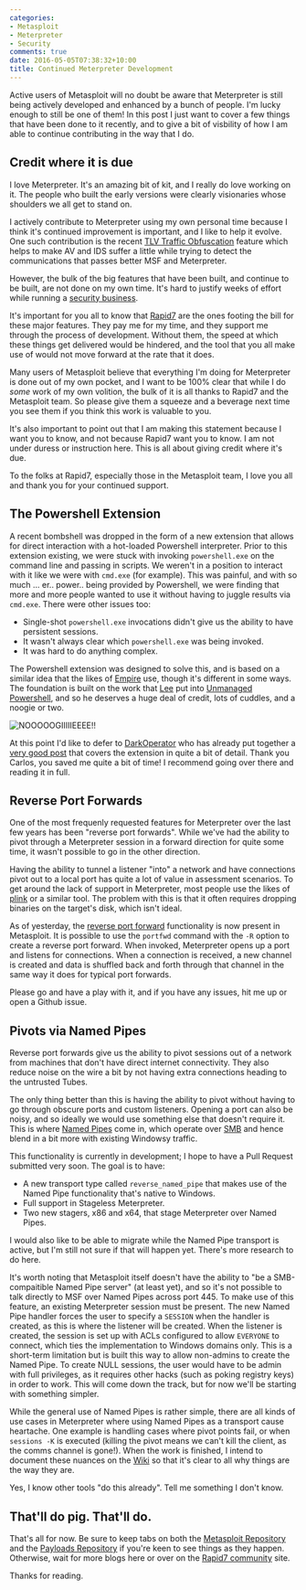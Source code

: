```yaml
---
categories:
- Metasploit
- Meterpreter
- Security
comments: true
date: 2016-05-05T07:38:32+10:00
title: Continued Meterpreter Development
---
```


Active users of Metasploit will no doubt be aware that Meterpreter is still being actively developed and enhanced by a bunch of people. I'm lucky enough to still be one of them! In this post I just want to cover a few things that have been done to it recently, and to give a bit of visbility of how I am able to continue contributing in the way that I do.

<!--more-->

## Credit where it is due

I love Meterpreter. It's an amazing bit of kit, and I really do love working on it. The people who built the early versions were clearly visionaries whose shoulders we all get to stand on.

I actively contribute to Meterpreter using my own personal time because I think it's continued improvement is important, and I like to help it evolve. One such contribution is the recent [TLV Traffic Obfuscation][] feature which helps to make AV and IDS suffer a little while trying to detect the communications that passes better MSF and Meterpreter.

However, the bulk of the big features that have been built, and continue to be built, are not done on my own time. It's hard to justify weeks of effort while running a [security business][bb].

It's important for you all to know that [Rapid7][] are the ones footing the bill for these major features. They pay me for my time, and they support me through the process of development. Without them, the speed at which these things get delivered would be hindered, and the tool that you all make use of would not move forward at the rate that it does.

Many users of Metasploit believe that everything I'm doing for Meterpreter is done out of my own pocket, and I want to be 100% clear that while I do _some_ work of my own volition, the bulk of it is all thanks to Rapid7 and the Metasploit team. So please give them a squeeze and a beverage next time you see them if you think this work is valuable to you.

It's also important to point out that I am making this statement because I want you to know, and not because Rapid7 want you to know. I am not under duress or instruction here. This is all about giving credit where it's due.

To the folks at Rapid7, especially those in the Metasploit team, I love you all and thank you for your continued support.

## The Powershell Extension

A recent bombshell was dropped in the form of a new extension that allows for direct interaction with a hot-loaded Powershell interpreter. Prior to this extension existing, we were stuck with invoking `powershell.exe` on the command line and passing in scripts. We weren't in a position to interact with it like we were with `cmd.exe` (for example). This was painful, and with so much ... er.. power.. being provided by Powershell, we were finding that more and more people wanted to use it without having to juggle results via `cmd.exe`. There were other issues too:

* Single-shot `powershell.exe` invocations didn't give us the ability to have persistent sessions.
* It wasn't always clear which `powershell.exe` was being invoked.
* It was hard to do anything complex.

The Powershell extension was designed to solve this, and is based on a similar idea that the likes of [Empire][] use, though it's different in some ways. The foundation is built on the work that [Lee][] put into [Unmanaged Powershell][], and so he deserves a huge deal of credit, lots of cuddles, and a noogie or two.

![NOOOOOGIIIIIEEEE!!](/uploads/2016/05/ace-ventura-noogie.jpg)

At this point I'd like to defer to [DarkOperator][] who has already put together a [very good post][darkoperator-powershell-post] that covers the extension in quite a bit of detail. Thank you Carlos, you saved me quite a bit of time! I recommend going over there and reading it in full.

## Reverse Port Forwards

One of the most frequenly requested features for Meterpreter over the last few years has been "reverse port forwards". While we've had the ability to pivot through a Meterpreter session in a forward direction for quite some time, it wasn't possible to go in the other direction.

Having the ability to tunnel a listener "into" a network and have connections pivot out to a local port has quite a lot of value in assessment scenarios. To get around the lack of support in Meterpreter, most people use the likes of [plink][] or a similar tool. The problem with this is that it often requires dropping binaries on the target's disk, which isn't ideal.

As of yesterday, the [reverse port forward][] functionality is now present in Metasploit. It is possible to use the `portfwd` command with the `-R` option to create a reverse port forward. When invoked, Meterpreter opens up a port and listens for connections. When a connection is received, a new channel is created and data is shuffled back and forth through that channel in the same way it does for typical port forwards.

Please go and have a play with it, and if you have any issues, hit me up or open a Github issue.

## Pivots via Named Pipes

Reverse port forwards give us the ability to pivot sessions out of a network from machines that don't have direct internet connectivity. They also reduce noise on the wire a bit by not having extra connections heading to the untrusted Tubes.

The only thing better than this is having the ability to pivot without having to go through obscure ports and custom listeners. Opening a port can also be noisy, and so ideally we would use something else that doesn't require it. This is where [Named Pipes][] come in, which operate over [SMB][] and hence blend in a bit more with existing Windowsy traffic.

This functionality is currently in development; I hope to have a Pull Request submitted very soon. The goal is to have:

* A new transport type called `reverse_named_pipe` that makes use of the Named Pipe functionality that's native to Windows.
* Full support in Stageless Meterpreter.
* Two new stagers, x86 and x64, that stage Meterpreter over Named Pipes.

I would also like to be able to migrate while the Named Pipe transport is active, but I'm still not sure if that will happen yet. There's more research to do here.

It's worth noting that Metasploit itself doesn't have the ability to "be a SMB-compaitible Named Pipe server" (at least yet), and so it's not possible to talk directly to MSF over Named Pipes across port 445. To make use of this feature, an existing Meterpreter session must be present. The new Named Pipe handler forces the user to specify a `SESSION` when the handler is created, as this is where the listener will be created. When the listener is created, the session is set up with ACLs configured to allow `EVERYONE` to connect, which ties the implementation to Windows domains only. This is a short-term limitation but is built this way to allow non-admins to create the Named Pipe. To create NULL sessions, the user would have to be admin with full privileges, as it requires other hacks (such as poking registry keys) in order to work. This will come down the track, but for now we'll be starting with something simpler.

While the general use of Named Pipes is rather simple, there are all kinds of use cases in Meterpreter where using Named Pipes as a transport cause heartache. One example is handling cases where pivot points fail, or when `sessions -K` is executed (killing the pivot means we can't kill the client, as the comms channel is gone!). When the work is finished, I intend to document these nuances on the [Wiki][] so that it's clear to all why things are the way they are.

Yes, I know other tools "do this already". Tell me something I don't know.

## That'll do pig. That'll do.

That's all for now. Be sure to keep tabs on both the [Metasploit Repository][] and the [Payloads Repository][] if you're keen to see things as they happen. Otherwise, wait for more blogs here or over on the [Rapid7 community][] site.

Thanks for reading.


  [TLV Traffic Obfuscation]: /posts/tlv-traffic-obfuscation/
  [bb]: https://beyondbinary.io/
  [Rapid7]: https://www.rapid7.com/
  [Empire]: http://www.powershellempire.com/
  [Lee]: https://twitter.com/tifkin_
  [Unmanaged Powershell]: https://github.com/leechristensen/UnmanagedPowerShell
  [noogie]: https://www.urbandictionary.com/define.php?term=noogie
  [DarkOperator]: https://twitter.com/Carlos_Perez
  [darkoperator-powershell-post]: http://www.darkoperator.com/blog/2016/4/2/meterpreter-new-windows-powershell-extension
  [plink]: http://www.chiark.greenend.org.uk/~sgtatham/putty/download.html
  [reverse port forward]: https://github.com/rapid7/metasploit-framework/pull/6753
  [Named Pipes]: https://msdn.microsoft.com/en-us/library/windows/desktop/aa365590(v=vs.85).aspx
  [SMB]: https://en.wikipedia.org/wiki/Server_Message_Block
  [Wiki]: https://github.com/rapid7/metasploit-framework/wiki
  [Metasploit Repository]: https://github.com/rapid7/metasploit-framework
  [Payloads Repository]: https://github.com/rapid7/metasploit-payloads
  [Rapid7 community]: https://community.rapid7.com/welcome


